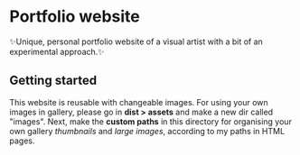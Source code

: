 # Portfolio website
:sparkles:Unique, personal portfolio website of a visual artist with a bit of an experimental approach.:sparkles:

## Getting started
This website is reusable with changeable images. For using your own images in gallery, please go in **dist > assets** and make a new dir called "images".
Next, make the **custom paths** in this directory for organising your own gallery *thumbnails* and *large images*, according to my paths in HTML pages. 

